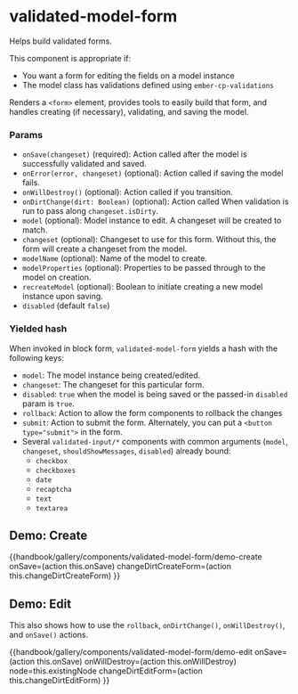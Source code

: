 # validated-model-form
Helps build validated forms.

This component is appropriate if:
- You want a form for editing the fields on a model instance
- The model class has validations defined using `ember-cp-validations`

Renders a `<form>` element, provides tools to easily build that form, and handles
creating (if necessary), validating, and saving the model.

### Params
* `onSave(changeset)` (required): Action called after the model is successfully validated and saved.
* `onError(error, changeset)` (optional): Action called if saving the model fails.
* `onWillDestroy()` (optional): Action called if you transition.
* `onDirtChange(dirt: Boolean)` (optional): Action called When validation is run to pass along `changeset.isDirty`.
* `model` (optional): Model instance to edit. A changeset will be created to match.
* `changeset` (optional): Changeset to use for this form. Without this, the form will create a changeset from the model.
* `modelName` (optional): Name of the model to create.
* `modelProperties` (optional): Properties to be passed through to the model on creation.
* `recreateModel` (optional): Boolean to initiate creating a new model instance upon saving.
* `disabled` (default `false`)

### Yielded hash
When invoked in block form, `validated-model-form` yields a hash with the following keys:

* `model`: The model instance being created/edited.
* `changeset`: The changeset for this particular form.
* `disabled`: `true` when the model is being saved or the passed-in `disabled` param is `true`.
* `rollback`: Action to allow the form components to rollback the changes
* `submit`: Action to submit the form. Alternately, you can put a `<button type="submit">` in the form.
* Several `validated-input/*` components with common arguments (`model`, `changeset`, `shouldShowMessages`, `disabled`) already bound:
    * `checkbox`
    * `checkboxes`
    * `date`
    * `recaptcha`
    * `text`
    * `textarea`

## Demo: Create
{{handbook/gallery/components/validated-model-form/demo-create
    onSave=(action this.onSave)
    changeDirtCreateForm=(action this.changeDirtCreateForm)
}}

## Demo: Edit
This also shows how to use the `rollback`, `onDirtChange()`, `onWillDestroy()`, and `onSave()` actions.

{{handbook/gallery/components/validated-model-form/demo-edit
    onSave=(action this.onSave)
    onWillDestroy=(action this.onWillDestroy)
    node=this.existingNode
    changeDirtEditForm=(action this.changeDirtEditForm)
}}
